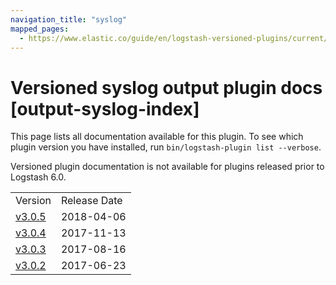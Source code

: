 ```yaml
---
navigation_title: "syslog"
mapped_pages:
  - https://www.elastic.co/guide/en/logstash-versioned-plugins/current/output-syslog-index.html
---
```


# Versioned syslog output plugin docs [output-syslog-index]

This page lists all documentation available for this plugin. To see which plugin version you have installed, run `bin/logstash-plugin list --verbose`.

Versioned plugin documentation is not available for plugins released prior to Logstash 6.0.

| | |
| :- | :- |
| Version | Release Date |
| [v3.0.5](v3-0-5-plugins-outputs-syslog.md) | 2018-04-06 |
| [v3.0.4](v3-0-4-plugins-outputs-syslog.md) | 2017-11-13 |
| [v3.0.3](v3-0-3-plugins-outputs-syslog.md) | 2017-08-16 |
| [v3.0.2](v3-0-2-plugins-outputs-syslog.md) | 2017-06-23 |
